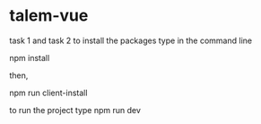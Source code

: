 # talem-vue
task 1 and task 2
to install the packages type in the command line

npm install

then,

npm run client-install

to run the project type
npm run dev
